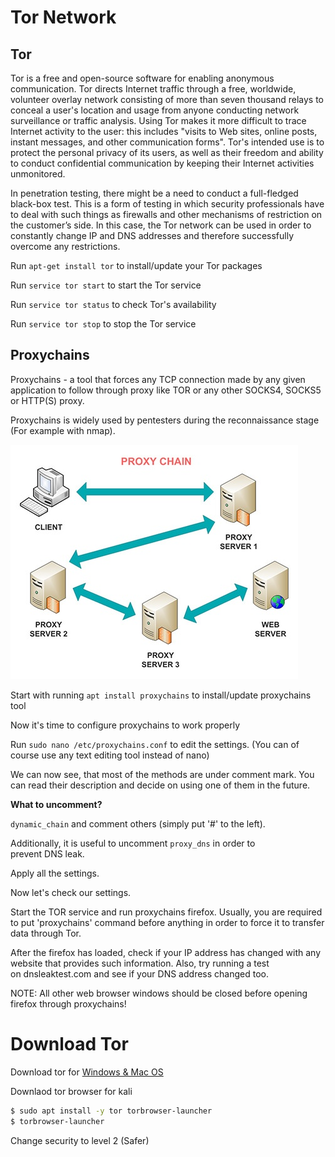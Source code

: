 # Tor Network

## Tor

Tor is a free and open-source software for enabling anonymous communication. Tor directs Internet traffic through a free, worldwide, volunteer overlay network consisting of more than seven thousand relays to conceal a user's location and usage from anyone conducting network surveillance or traffic analysis. Using Tor makes it more difficult to trace Internet activity to the user: this includes "visits to Web sites, online posts, instant messages, and other communication forms". Tor's intended use is to protect the personal privacy of its users, as well as their freedom and ability to conduct confidential communication by keeping their Internet activities unmonitored.

In penetration testing, there might be a need to conduct a full-fledged black-box test. This is a form of testing in which security professionals have to deal with such things as firewalls and other mechanisms of restriction on the customer’s side. In this case, the Tor network can be used in order to constantly change IP and DNS addresses and therefore successfully overcome any restrictions.

Run `apt-get install tor` to install/update your Tor packages

Run `service tor start` to start the Tor service

Run `service tor status` to check Tor's availability

Run `service tor stop` to stop the Tor service

## Proxychains

Proxychains - a tool that forces any TCP connection made by any given application to follow through proxy like TOR or any other SOCKS4, SOCKS5 or HTTP(S) proxy.

Proxychains is widely used by pentesters during the reconnaissance stage (For example with nmap).

![Proxy Chains](/Images/Proxy-chains.png/)

Start with running `apt install proxychains` to install/update proxychains tool

Now it's time to configure proxychains to work properly

Run `sudo nano /etc/proxychains.conf` to edit the settings. (You can of course use any text editing tool instead of nano)

We can now see, that most of the methods are under comment mark. You can read their description and decide on using one of them in the future. 

**What to uncomment?**

`dynamic_chain` and comment others (simply put '#' to the left). 

Additionally, it is useful to uncomment `proxy_dns` in order to prevent DNS leak.

Apply all the settings.

Now let's check our settings.

Start the TOR service and run proxychains firefox. Usually, you are required to put 'proxychains' command before anything in order to force it to transfer data through Tor.

After the firefox has loaded, check if your IP address has changed with any website that provides such information. Also, try running a test on dnsleaktest.com and see if your DNS address changed too.

NOTE: All other web browser windows should be closed before opening firefox through proxychains!

# Download Tor
Download tor for [Windows & Mac OS](https://www.torproject.org)

Downlaod tor browser for kali

```bash
$ sudo apt install -y tor torbrowser-launcher
$ torbrowser-launcher
```

Change security to level 2 (Safer)